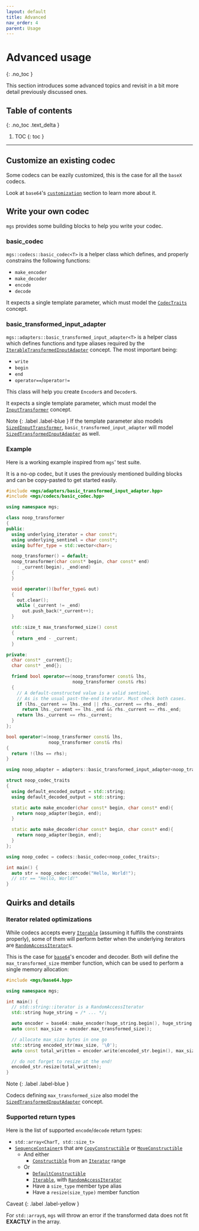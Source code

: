 ```yaml
---
layout: default
title: Advanced
nav_order: 4
parent: Usage
---
```


# Advanced usage
{: .no_toc }

This section introduces some advanced topics and revisit in a bit more detail previously discussed ones.

## Table of contents
{: .no_toc .text_delta }

1. TOC
{: toc }

---

## Customize an existing codec

Some codecs can be eazily customized, this is the case for all the `baseX` codecs.

Look at `base64`'s [`customization`]() section to learn more about it.

## Write your own codec

`mgs` provides some building blocks to help you write your codec.

### basic_codec

`mgs::codecs::basic_codec<T>` is a helper class which defines, and properly constrains the following functions:

* `make_encoder`
* `make_decoder`
* `encode`
* `decode`

It expects a single template parameter, which must model the [`CodecTraits`]() concept.

### basic_transformed_input_adapter

`mgs::adapters::basic_transformed_input_adapter<T>` is a helper class which defines functions and type aliases required by the [`IterableTransformedInputAdapter`]() concept.
The most important being:

* `write`
* `begin`
* `end`
* `operator==`/`operator!=`

This class will help you create `Encoder`s and `Decoder`s.

It expects a single template parameter, which must model the [`InputTransformer`]() concept.

Note
{: .label .label-blue }
If the template parameter also models [`SizedInputTransformer`](), `basic_transformed_input_adapter` will model [`SizedTransformedInputAdapter`]() as well.

### Example

Here is a working example inspired from `mgs`' test suite.

It is a no-op codec, but it uses the previously mentioned building blocks and can be copy-pasted to get started easily.

```cpp
#include <mgs/adapters/basic_transformed_input_adapter.hpp>
#include <mgs/codecs/basic_codec.hpp>

using namespace mgs;

class noop_transformer
{
public:
  using underlying_iterator = char const*;
  using underlying_sentinel = char const*;
  using buffer_type = std::vector<char>;

  noop_transformer() = default;
  noop_transformer(char const* begin, char const* end)
    : _current(begin), _end(end)
  {
  }

  void operator()(buffer_type& out)
  {
    out.clear();
    while (_current != _end)
      out.push_back(*_current++);
  }

  std::size_t max_transformed_size() const
  {
    return _end - _current;
  }

private:
  char const* _current{};
  char const* _end{};

  friend bool operator==(noop_transformer const& lhs,
                         noop_transformer const& rhs)
  {
    // A default-constructed value is a valid sentinel.
    // As is the usual past-the-end iterator. Must check both cases.
    if (lhs._current == lhs._end || rhs._current == rhs._end)
      return lhs._current == lhs._end && rhs._current == rhs._end;
    return lhs._current == rhs._current;
  }
};

bool operator!=(noop_transformer const& lhs,
                noop_transformer const& rhs)
{
  return !(lhs == rhs);
}

using noop_adapter = adapters::basic_transformed_input_adapter<noop_transformer>;

struct noop_codec_traits
{
  using default_encoded_output = std::string;
  using default_decoded_output = std::string;

  static auto make_encoder(char const* begin, char const* end){
    return noop_adapter(begin, end);
  }

  static auto make_decoder(char const* begin, char const* end){
    return noop_adapter(begin, end);
  }
};

using noop_codec = codecs::basic_codec<noop_codec_traits>;

int main() {
  auto str = noop_codec::encode("Hello, World!");
  // str == "Hello, World!"
}
```

## Quirks and details

### Iterator related optimizations

While codecs accepts every [`Iterable`]() (assuming it fulfills the constraints properly), some of them will perform better when the underlying iterators are [`RandomAccessIterator`]()s.

This is the case for [`base64`]()'s encoder and decoder. Both will define the `max_transformed_size` member function, which can be used to perform a single memory allocation:

```cpp
#include <mgs/base64.hpp>

using namespace mgs;

int main() {
  // std::string::iterator is a RandomAccessIterator
  std::string huge_string = /* ... */;

  auto encoder = base64::make_encoder(huge_string.begin(), huge_string.end());
  auto const max_size = encoder.max_transformed_size();

  // allocate max_size bytes in one go
  std::string encoded_str(max_size, '\0');
  auto const total_written = encoder.write(encoded_str.begin(), max_size);

  // do not forget to resize at the end!
  encoded_str.resize(total_written);
}
```

Note
{: .label .label-blue }

Codecs defining `max_transformed_size` also model the [`SizedTransformedInputAdapter`]() concept.

### Supported return types

Here is the list of supported `encode`/`decode` return types:

* `std::array<CharT, std::size_t>`
* [`SequenceContainer`]()s that are [`CopyConstructible`]() or [`MoveConstructible`]()
  * And either
    * [`Constructible`]() from an [`Iterator`]() range
  * Or
    * [`DefaultConstructible`]()
    * [`Iterable`](), with [`RandomAccessIterator`]()
    * Have a `size_type` member type alias
    * Have a `resize(size_type)` member function

Caveat
{: .label .label-yellow }

For `std::array`s, `mgs` will throw an error if the transformed data does not fit **EXACTLY** in the array.
